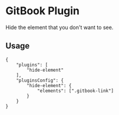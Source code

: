 # GitBook Plugin

Hide the element that you don't want to see.






<extoc></extoc>

## Usage

```
{
    "plugins": [
        "hide-element"
    ],
    "pluginsConfig": {
        "hide-element": {
            "elements": [".gitbook-link"]
        }
    }
}
```